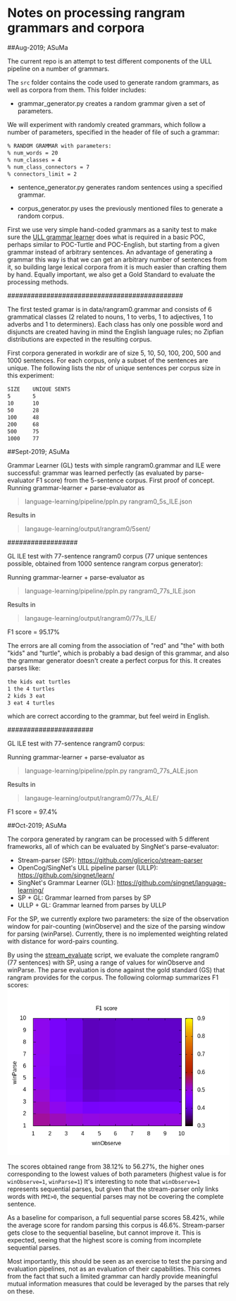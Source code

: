 # Notes on processing rangram grammars and corpora

##Aug-2019; ASuMa

The current repo is an attempt to test different components of the ULL pipeline on a number of grammars.

The `src` folder contains the code used to generate random grammars, as well as corpora from them.
This folder includes:

+ grammar_generator.py creates a random grammar given a set of parameters.

We will experiment with randomly created grammars, which follow a number of parameters,
specified in the header of file of such a grammar:
```
% RANDOM GRAMMAR with parameters:
% num_words = 20
% num_classes = 4
% num_class_connectors = 7
% connectors_limit = 2
```

+ sentence_generator.py generates random sentences using a specified grammar.

+ corpus_generator.py uses the previously mentioned files to generate a random corpus.

First we use very simple hand-coded grammars as a sanity test to make sure the [ULL grammar
learner](https://github.com/singnet/language-learning) does what is required in a basic POC, perhaps similar to POC-Turtle and POC-English, but starting from a given grammar instead of arbitrary sentences. 
An advantage of generating a grammar this way is that we can get an arbitrary number of sentences from it, so building large lexical corpora from it is much easier than crafting them by hand.
Equally important, we also get a Gold Standard to evaluate the processing methods.

#############################################

The first tested gramar is in data/rangram0.grammar and consists of 6 grammatical classes
(2 related to nouns, 1 to verbs, 1 to adjectives, 1 to adverbs and 1 to determiners).
Each class has only one possible word and disjuncts are created having in mind the
English language rules; no Zipfian distributions are expected in the resulting corpus.

First corpora generated in workdir are of size 5, 10, 50, 100, 200, 500 and 1000 sentences.
For each corpus, only a subset of the sentences are unique. The following lists the nbr
of unique sentences per corpus size in this experiment:

```
SIZE  	UNIQUE SENTS
5		5
10		10
50		28
100		48
200		68
500		75
1000	77
```

##Sept-2019; ASuMa

Grammar Learner (GL) tests with simple rangram0.grammar and ILE were successful: grammar was learned perfectly (as evaluated by parse-evaluator F1 score) from the 5-sentence corpus. First proof of concept.
Running grammar-learner + parse-evaluator as
> language-learning/pipeline/ppln.py rangram0_5s_ILE.json

Results in 
> langauge-learning/output/rangram0/5sent/

##################

GL ILE test with 77-sentence rangram0 corpus (77 unique sentences possible, obtained from 1000 sentence rangram corpus generator):

Running grammar-learner + parse-evaluator as
> language-learning/pipeline/ppln.py rangram0_77s_ILE.json

Results in 
> langauge-learning/output/rangram0/77s_ILE/

F1 score = 95.17%

The errors are all coming from the association of "red" and "the" with both "kids" and "turtle", which is probably a bad design of this grammar, and also the grammar generator doesn't create a perfect corpus for this. It creates parses like:

```
the kids eat turtles
1 the 4 turtles
2 kids 3 eat
3 eat 4 turtles
```

which are correct according to the grammar, but feel weird in English.

######################

GL ILE test with 77-sentence rangram0 corpus:

Running grammar-learner + parse-evaluator as
> language-learning/pipeline/ppln.py rangram0_77s_ALE.json

Results in 
> langauge-learning/output/rangram0/77s_ALE/

F1 score = 97.4%

##Oct-2019; ASuMa

The corpora generated by rangram can be processed with 5 different frameworks, all of which
can be evaluated by SingNet's parse-evaluator:

- Stream-parser (SP): https://github.com/glicerico/stream-parser
- OpenCog/SingNet's ULL pipeline parser (ULLP): https://github.com/singnet/learn/
- SingNet's Grammar Learner (GL): https://github.com/singnet/language-learning/
- SP + GL: Grammar learned from parses by SP
- ULLP + GL: Grammar learned from parses by ULLP

For the SP, we currently explore two parameters: the size of the observation window for pair-counting (winObserve) and the size of the parsing window for parsing (winParse).
Currently, there is no implemented weighting related with distance for word-pairs counting.

By using the [stream_evaluate](https://github.com/glicerico/stream-parser/blob/master/src/scripts/stream_evaluate.sh) script, we evaluate the complete rangram0 (77 sentences) with SP, using a range of values for winObserve and winParse. 
The parse evaluation is done against the gold standard (GS) that rangram provides for the corpus.
The following colormap summarizes F1 scores: 
![F1 scores for rangram0 processed with SP](results/plots/rangram0_77s_f1score.png)

The scores obtained range from 38.12% to 56.27%, the higher ones corresponding to the lowest values of both parameters (highest value is for `winObserve=1`, `winParse=1`)
It's interesting to note that `winObserve=1` represents sequential parses, but given that the stream-parser only links words with `PMI>0`, the sequential parses may not be covering the complete sentence.

As a baseline for comparison, a full sequential parse scores 58.42%, while the average score for random parsing this corpus is 46.6%.
Stream-parser gets close to the sequential baseline, but cannot improve it.
This is expected, seeing that the highest score is coming from incomplete sequential parses.

Most importantly, this should be seen as an exercise to test the parsing and evaluation pipelines, not as an evaluation of their capabilities.
This comes from the fact that such a limited grammar can hardly provide meaningful mutual information measures that could be leveraged by the parses that rely on these.
